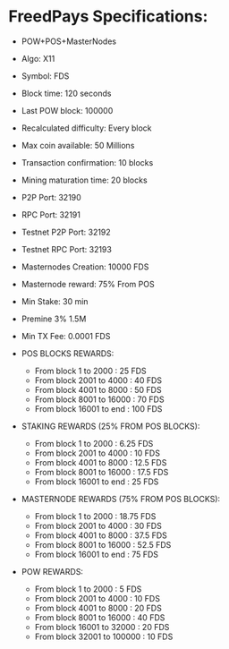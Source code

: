 # FreedPays Specifications:
- POW+POS+MasterNodes
- Algo: X11
- Symbol: FDS
- Block time: 120 seconds
- Last POW block: 100000
- Recalculated difficulty: Every block
- Max coin available: 50 Millions
- Transaction confirmation: 10 blocks
- Mining maturation time: 20 blocks
- P2P Port: 32190
- RPC Port: 32191
- Testnet P2P Port: 32192
- Testnet RPC Port: 32193
- Masternodes Creation: 10000 FDS
- Masternode reward: 75% From POS
- Min Stake: 30 min
- Premine 3% 1.5M
- Min TX Fee: 0.0001 FDS

- POS BLOCKS REWARDS:
    - From block 1      to  2000 : 25 FDS
    - From block 2001   to  4000 : 40 FDS
    - From block 4001   to  8000 : 50 FDS
    - From block 8001   to  16000 : 70 FDS
    - From block 16001  to  end : 100 FDS

- STAKING REWARDS (25% FROM POS BLOCKS):
    - From block 1      to  2000 : 6.25 FDS
    - From block 2001   to  4000 : 10 FDS
    - From block 4001   to  8000 : 12.5 FDS
    - From block 8001   to  16000 : 17.5 FDS
    - From block 16001  to  end : 25 FDS

 - MASTERNODE REWARDS (75% FROM POS BLOCKS):
    - From block 1      to  2000 : 18.75 FDS
    - From block 2001   to  4000 : 30 FDS
    - From block 4001   to  8000 : 37.5 FDS
    - From block 8001   to  16000 : 52.5 FDS
    - From block 16001  to  end : 75 FDS

- POW REWARDS:
    - From block 1      to  2000 : 5 FDS
    - From block 2001   to  4000 : 10 FDS
    - From block 4001   to  8000 : 20 FDS
    - From block 8001   to  16000 : 40 FDS
    - From block 16001  to  32000 : 20 FDS
    - From block 32001  to  100000 : 10 FDS